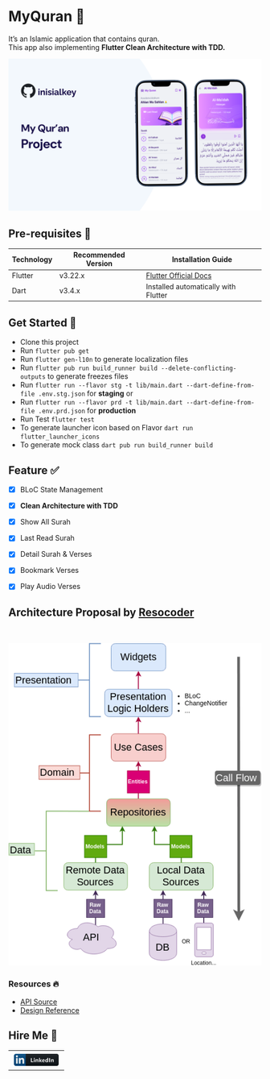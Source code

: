 # MyQuran 📱

It’s an Islamic application that contains quran.
<br>This app also implementing **Flutter Clean Architecture with TDD.**

![my-quran](https://github.com/inisialkey/inisialkey/blob/main/assets/my-quran.png)


## Pre-requisites 📐

| Technology | Recommended Version | Installation Guide                                                    |
|------------|---------------------|-----------------------------------------------------------------------|
| Flutter    | v3.22.x             | [Flutter Official Docs](https://flutter.dev/docs/get-started/install) |
| Dart       | v3.4.x              | Installed automatically with Flutter                                  |


## Get Started 🚀

- Clone this project
- Run `flutter pub get`
- Run `flutter gen-l10n` to generate localization files
- Run `flutter pub run build_runner build --delete-conflicting-outputs` to generate freezes files
- Run `flutter run --flavor stg -t lib/main.dart --dart-define-from-file .env.stg.json` for **staging** or
- Run `flutter run --flavor prd -t lib/main.dart --dart-define-from-file .env.prd.json` for **production**
- Run Test `flutter test`
- To generate launcher icon based on Flavor `dart run flutter_launcher_icons`
- To generate mock class `dart pub run build_runner build`


## Feature ✅

- [x] BLoC State Management
- [x] **Clean Architecture with TDD**
- [x] Show All Surah
- [x] Last Read Surah
- [x] Detail Surah & Verses
- [x] Bookmark Verses
- [x] Play Audio Verses


## Architecture Proposal by [Resocoder](https://github.com/ResoCoder/flutter-tdd-clean-architecture-course)

<br>

![architecture-proposal](./architecture-proposal.png)


### Resources 🔥

* [API Source](https://github.com/gadingnst/quran-api)
* [Design Reference](https://www.figma.com/community/file/966921639679380402)


## Hire Me 🤝

<table style="border:none; border-collapse:collapse; cellspacing:0; cellpadding:0">
    <tr>
        <td>
           <a href="https://www.linkedin.com/in/oki-6ba305173/" target="_blank">
              <img src="https://github.com/inisialkey/inisialkey/blob/main/assets/linkedin.svg" alt="LinkedIn" style="vertical-align:top; margin:4px" height=24>
          </a>
        </td>
    </tr>
</table>